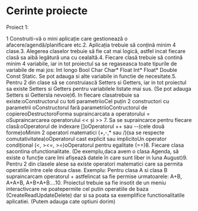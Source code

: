 # Cerinte proiecte

Proiect 1:

1   Construiti-vă   o   mini   aplicație   care   gestionează   o  afacere/agendă/planificare etc.2. Aplicația trebuie să conțină minim 4 clase.3. Alegerea claselor trebuie să fie cat mai logică, astfel incat fiecare clasă sa aibă legătură una cu cealaltă.4.  Fiecare  clasă trebuie  să  contină minim  4 variabile,  iar  in  tot proiectul sa se regaseasca toate tipurile de variabile de mai jos: Int longo Bool Char Char* Float Int* Float* Double Const Static. Se pot adauga si alte variabile in functie de necesitate.5. Pentru 2 din clase să se construiască Setters si Getters, iar in tot proiectul  sa  existe Setters  si  Getters  pentru  variabilele  listate  mai sus. (Se pot adauga  Setters si Gettersla nevoie)6. In fiecare clasatrebuie sa existe:oConstructorul cu toti parametriioCel puțin 2 constructori cu parametrii oConstructorul fară parametriioContructorul de copiereoDestructoroForma supraincarcata a operatorului =
oSupraincarcarea operatorului << și >> 7. Sa se supraincarce pentru fiecare clasă:oOperatorul de indexare []oOperatorul ++ sau --(cele două forme)oMinim  2  operatori  matematici  (+,-,*  sau  /)(sa  se  respecte comutativitatea)oOperatorul cast explicit sau implicitoUn operator condițional (<, ><=, >=)oOperatorul pentru egalitate (==)8.  Fiecare  clasa sacontina  ofunctionalitate.  (De  exemplu,daca avem o clasa Agenda, să existe o funcție care îmi afișează datele în care sunt liber in luna August)9. Pentru 2 din clasele alese sa existe operatori matematici care sa permita operatiile intre cele doua clase. Exemplu:  Pentru  clasa  A  si  clasa  B    supraincarcam  operatorul  + astfelincat    sa    fie    permise urmatoarele:    A+B,    A+A+B, A+B+A+B....10.  Proiectul trebuie  sa  fie insotit  de  un  meniu  interactivcare ne poatepermite cel putin operatiile de baza (CreateReadUpdateDelete)    dar    si    sa poata    sa    exemplifice functionalitatile aplicatiei. (Putem adauga cate optiuni dorim) 
